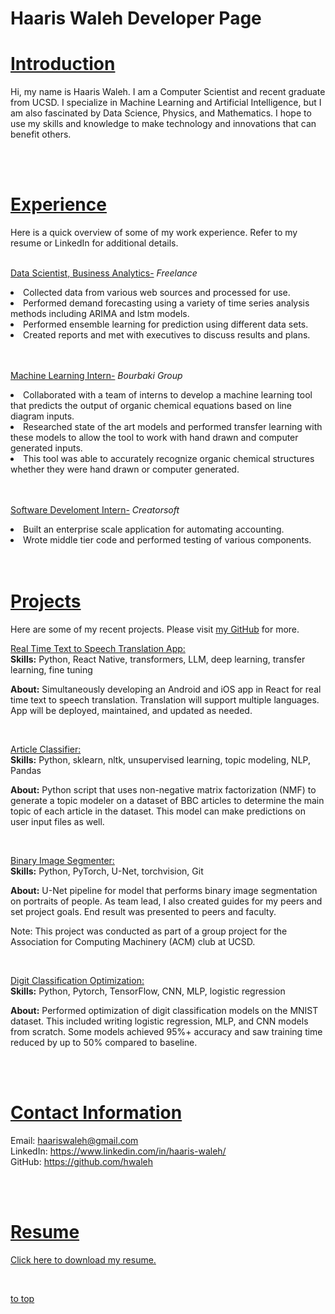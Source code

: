 <div class="header">
  <h1>Haaris Waleh Developer Page</h1>
</div>

# <u>Introduction</u>

Hi, my name is Haaris Waleh. I am a Computer Scientist and recent graduate from UCSD. I specialize in Machine Learning and Artificial Intelligence, but I am also fascinated by Data Science, Physics, and Mathematics. I hope to use my skills and knowledge to make technology and innovations that can benefit others.

<br><br>

# <u>Experience</u>
Here is a quick overview of some of my work experience. Refer to my resume or LinkedIn for additional details. <br><br>

<u>Data Scientist, Business Analytics-</u>
<i> Freelance</i> <br>

<li>Collected data from various web sources and processed for use. 
</li>

<li>Performed demand forecasting using a variety of time series analysis methods including ARIMA and lstm models.</li>

<li>Performed ensemble learning for prediction using different data sets.</li>

<li>Created reports and met with executives to discuss results and plans. </li>
<br><br>

<u>Machine Learning Intern-</u>
<i> Bourbaki Group</i> <br>

<li>Collaborated with a team of interns to develop a machine learning tool that predicts the output of organic chemical equations based on line diagram inputs.</li>

<li>Researched state of the art models and performed transfer learning with these models to allow the tool to work with hand drawn and computer generated inputs.</li>

<li>This tool was able to accurately recognize organic chemical structures whether they were hand drawn or computer generated. </li>
<br><br>

<u>Software Develoment Intern-</u> 
<i> Creatorsoft</i> <br>

<li>Built an enterprise scale application for automating accounting. </li>

<li>Wrote middle tier code and performed testing of various components.</li>
<br><br>


# <u>Projects</u>
Here are some of my recent projects. Please visit [my GitHub](https://github.com/hwaleh) for more.

 <u> Real Time Text to Speech Translation App:</u> <br>
<b>Skills:</b> 
Python, React Native, transformers, LLM, deep learning, transfer learning, fine tuning

<b>About:</b> 
Simultaneously developing an Android and iOS app in React for real time text to speech translation. Translation will support multiple languages. App will be deployed, maintained, and updated as needed.

<br>
 
 <u> Article Classifier:</u> <br>
<b>Skills:</b> 
Python, sklearn, nltk, unsupervised learning, topic modeling, NLP, Pandas

<b>About:</b> 
Python script that uses non-negative matrix factorization (NMF) to generate a topic modeler on a dataset of BBC articles to determine the main topic of each article in the dataset. This model can make predictions on user input files as well.

<br>

<u>Binary Image Segmenter:</u> <br>
<b>Skills:</b>
Python, PyTorch, U-Net, torchvision, Git

<b>About:</b> 
U-Net pipeline for model that performs binary image segmentation on portraits of people. As team lead, I also created guides for my peers and set project goals. End result was presented to peers and faculty.

Note: This project was conducted as part of a group project for the Association for Computing Machinery (ACM) club at UCSD.

<br>

<u>Digit Classification Optimization:</u> <br>
<b>Skills:</b>
Python, Pytorch, TensorFlow, CNN, MLP, logistic regression

<b>About:</b>
Performed optimization of digit classification models on the MNIST dataset. This included writing logistic regression, MLP, and CNN models from scratch. Some models achieved 95%+ accuracy and saw training time reduced by up to 50% compared to baseline.


<br><br>

# <u>Contact Information</u>
Email: haariswaleh@gmail.com <br>
LinkedIn: https://www.linkedin.com/in/haaris-waleh/ <br>
GitHub: https://github.com/hwaleh

<br><br>

# <u>Resume</u>
<a href="/haaris_waleh_resume.pdf" download>Click here to download my resume.</a>

<br>

[to top](#about-me)
